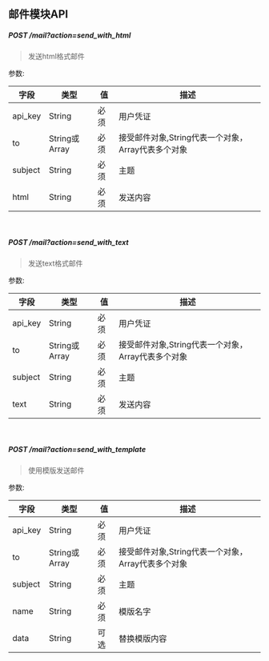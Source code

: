 ## 邮件模块API

##### POST /mail?action=send_with_html

> 发送html格式邮件

参数: 

字段 | 类型 | 值 | 描述
---- | ---- | --- | ---
api_key | String | 必须 | 用户凭证
to | String或Array | 必须 | 接受邮件对象,String代表一个对象，Array代表多个对象
subject | String | 必须 | 主题
html | String | 必须 | 发送内容

<br>

##### POST /mail?action=send_with_text

> 发送text格式邮件

参数:

字段 | 类型 | 值 | 描述
---- | ---- | --- | ---
api_key | String | 必须 | 用户凭证
to | String或Array | 必须 | 接受邮件对象,String代表一个对象，Array代表多个对象
subject | String | 必须 | 主题
text | String | 必须 | 发送内容

<br>

##### POST /mail?action=send_with_template

> 使用模版发送邮件

参数:

字段 | 类型 | 值 | 描述
---- | ---- | --- | ---
api_key | String | 必须 | 用户凭证
to | String或Array | 必须 | 接受邮件对象,String代表一个对象，Array代表多个对象
subject | String | 必须 | 主题
name | String | 必须 | 模版名字
data | String | 可选 | 替换模版内容
